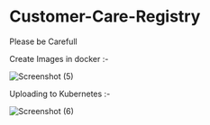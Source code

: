 # Customer-Care-Registry
Please be Carefull

Create Images in docker :- 

![Screenshot (5)](https://user-images.githubusercontent.com/66151362/203251279-53f710ba-e6dd-497f-aaf9-6e482efc89d2.png)

Uploading to Kubernetes :- 

![Screenshot (6)](https://user-images.githubusercontent.com/66151362/203251344-c61544cb-2353-41d9-b470-03581df91156.png)

